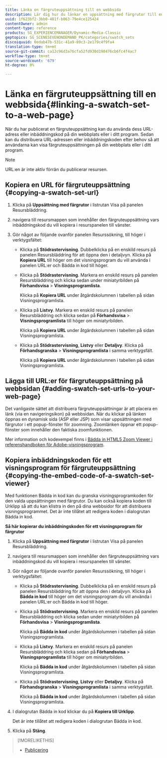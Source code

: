 ```yaml
---
title: Länka en färgruteuppsättning till en webbsida
description: Lär dig hur du länkar en uppsättning med färgrutor till en webbsida.
uuid: 1f623bf2-3bb0-481f-b063-79e4ce125424
contentOwner: admin
content-type: reference
products: SG_EXPERIENCEMANAGER/Dynamic-Media-Classic
geptopics: SG_SCENESEVENONDEMAND_PK/categories/swatch_sets
discoiquuid: 0edab47b-531c-41a9-89c3-2e179c4f9fa4
translation-type: tm+mt
source-git-commit: ca12c96d3a76cfa52fd930d190476cb6fc4f4ac7
workflow-type: tm+mt
source-wordcount: '679'
ht-degree: 0%

---
```



# Länka en färgruteuppsättning till en webbsida{#linking-a-swatch-set-to-a-web-page}

När du har publicerat en färgruteuppsättning kan du använda dess URL-adress eller inbäddningskod på din webbplats eller i ditt program. Sedan kan du distribuera URL-adressen eller inbäddningskoden efter behov så att användarna kan visa färgruteuppsättningen på din webbplats eller i ditt program.

>[!NOTE]
>
>URL:en är inte aktiv förrän du publicerar resursen.

## Kopiera en URL för färgruteuppsättning {#copying-a-swatch-set-url}

1. Klicka på **Uppsättning med färgrutor** i listrutan Visa på panelen Resursbläddring.
1. navigera till resursmappen som innehåller den färgruteuppsättning vars inbäddningskod du vill kopiera i resurspanelen till vänster.
1. Gör något av följande ovanför panelen Resurssökning, till höger i verktygsfältet:

   * Klicka på **Stödrastervisning**. Dubbelklicka på en enskild resurs på panelen Resursbläddring för att öppna den i detaljvyn. Klicka på **Kopiera URL** till höger om det visningsprogram du vill använda i panelen URL:er och Bädda in kod till höger.
   * Klicka på **Stödrastervisning**. Markera en enskild resurs på panelen Resursbläddring och klicka sedan under miniatyrbilden på **Förhandsvisa** > **Visningsprogramlista**.

      Klicka på **Kopiera URL** under åtgärdskolumnen i tabellen på sidan Visningsprogramlista.

   * Klicka på **Listvy**. Markera en enskild resurs på panelen Resursbläddring och klicka sedan på **Förhandsvisa** > **Visningsprogramlista** till höger om miniatyrbilden.

      Klicka på **Kopiera URL** under åtgärdskolumnen i tabellen på sidan Visningsprogramlista.

   * Klicka på **Stödrastervisning**, **Listvy** eller **Detaljvy**. Klicka på **Förhandsgranska** > **Visningsprogramlista** i samma verktygsfält.

      Klicka på **Kopiera URL** under åtgärdskolumnen i tabellen på sidan Visningsprogramlista.

## Lägga till URL:er för färgruteuppsättning på webbsidan {#adding-swatch-set-urls-to-your-web-page}

Det vanligaste sättet att distribuera färgruteuppsättningar är att placera en länk (via en navigeringsikon) på webbsidan. När du klickar på länken öppnas en dynamisk sida (ASP eller JSP) som visar uppsättningen med färgrutor i ett popup-fönster för zoomning. Zoomlänken öppnar ett popup-fönster som innehåller den faktiska zoomfunktionen.

Mer information och kodexempel finns i [Bädda in HTML5 Zoom Viewer i referenshandboken för Adobe-visningsprogram](https://docs.adobe.com/content/help/en/dynamic-media-developer-resources/library/viewers-aem-assets-dmc/zoom/c-html5-20-zoom-viewer-about.html).

## Kopiera inbäddningskoden för ett visningsprogram för färgruteuppsättning {#copying-the-embed-code-of-a-swatch-set-viewer}

Med funktionen Bädda in kod kan du granska visningsprogramkoden för den valda uppsättningen med färgrutor. Du kan också kopiera koden till Urklipp så att du kan klistra in den på dina webbsidor för att distribuera visningsprogrammet. Det är inte tillåtet att redigera koden i dialogrutan Bädda in kod.

**Så här kopierar du inbäddningskoden för ett visningsprogram för färgrutor**

1. Klicka på **Uppsättning med färgrutor** i listrutan Visa på panelen Resursbläddring.
1. navigera till resursmappen som innehåller den färgruteuppsättning vars inbäddningskod du vill kopiera i resurspanelen till vänster.
1. Gör något av följande ovanför panelen Resurssökning, till höger i verktygsfältet:

   * Klicka på **Stödrastervisning**. Dubbelklicka på en enskild resurs på panelen Resursbläddring för att öppna den i detaljvyn. Klicka på **Bädda in kod** till höger om det visningsprogram du vill använda i panelen URL:er och Bädda in kod till höger.
   * Klicka på **Stödrastervisning**. Markera en enskild resurs på panelen Resursbläddring och klicka sedan under miniatyrbilden på **Förhandsvisa** > **Visningsprogramlista**.

      Klicka på **Bädda in kod** under åtgärdskolumnen i tabellen på sidan Visningsprogramlista.

   * Klicka på **Listvy**. Markera en enskild resurs på panelen Resursbläddring och klicka sedan på **Förhandsvisa** > **Visningsprogramlista** till höger om miniatyrbilden.

      Klicka på **Bädda in kod** under åtgärdskolumnen i tabellen på sidan Visningsprogramlista.

   * Klicka på **Stödrastervisning**, **Listvy** eller **Detaljvy**. Klicka på **Förhandsgranska** > **Visningsprogramlista** i samma verktygsfält.

      Klicka på **Bädda in kod** under åtgärdskolumnen i tabellen på sidan Visningsprogramlista.

1. I dialogrutan Bädda in kod klickar du på **Kopiera till Urklipp**.

   Det är inte tillåtet att redigera koden i dialogrutan Bädda in kod.

1. Klicka på **Stäng**.

>[!MORELIKETHIS]
>
>* [Publicering](publishing-files.md#publishing_files)

